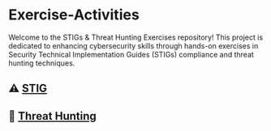# <a>Exercise-Activities</a>
Welcome to the STIGs & Threat Hunting Exercises repository! This project is dedicated to enhancing cybersecurity skills through hands-on exercises in Security Technical Implementation Guides (STIGs) compliance and threat hunting techniques.
## ⚠️ [STIG](https://github.com/Cwillii82/STIGS/tree/main)
## 🚨 [Threat Hunting](https://github.com/Cwillii82/Threat-Hunting/tree/main)

